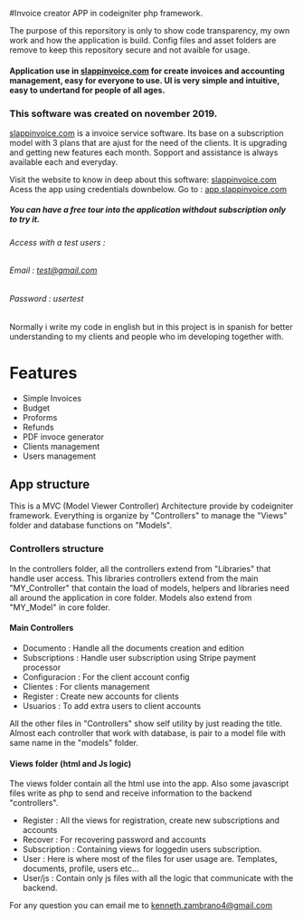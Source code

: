 #Invoice creator APP in codeigniter php framework.

The purpose of this reporsitory is only to show code transparency, my own work and how the application is build.
Config files and asset folders are remove to keep this repository secure and not avaible for usage.

#### Application use in [slappinvoice.com](https://slappinvoice.com) for create invoices and accounting management, easy for everyone to use. UI is very simple and intuitive, easy to undertand for people of all ages. 
### This software was created on november 2019.

[slappinvoice.com](https://slappinvoice.com)  is a invoice service software. Its base on a subscription model with 3 plans that are ajust for the need of the clients. It is upgrading and getting new features each month. Sopport and assistance is always available each and everyday.

Visit the website to know in deep about this software: [slappinvoice.com](https://slappinvoice.com)
Acess the app using credentials downbelow. Go to : [app.slappinvoice.com](https://app.slappinvoice.com)

##### You can have a free tour into the application withdout subscription only to try it. 
###### Access with a test users :
###### Email : test@gmail.com
###### Password : usertest

Normally i write my code in english but in this project is in spanish for better understanding to my clients and people who im developing together with.


# Features

* Simple Invoices
* Budget
* Proforms
* Refunds
* PDF invoce generator
* Clients management
* Users management

## App structure

This is a MVC (Model Viewer Controller) Architecture provide by codeigniter framework.
Everything is organize by "Controllers" to manage the "Views" folder and database functions on "Models".

### Controllers structure

In the controllers folder, all the controllers extend from "Libraries" that handle user access.
This libraries controllers extend from the main "MY_Controller" that contain the load of models, helpers and libraries need all around the application in core folder.
Models also extend from "MY_Model" in core folder.

#### Main Controllers  
 
 * Documento : Handle all the documents creation and edition
 * Subscriptions : Handle user subscription using Stripe payment processor
 * Configuracion : For the client account config
 * Clientes : For clients management
 * Register : Create new accounts for clients
 * Usuarios : To add extra users to client accounts

 All the other files in "Controllers" show self utility by just reading the title.
 Almost each controller that work with database, is pair to a model file with same name in the "models" folder.

 #### Views folder (html and Js logic)

 The views folder contain all the html use into the app. Also some javascript files write as php to send and receive information to the backend "controllers".

 * Register : All the views for registration, create new subscriptions and accounts
 * Recover : For recovering password and accounts
 * Subscription : Containing views for loggedin users subscription.
 * User : Here is where most of the files for user usage are. Templates, documents, profile, users etc... 
 * User/js : Contain only js files with all the logic that communicate with the backend. 


 For any question you can email me to kenneth.zambrano4@gmail.com
